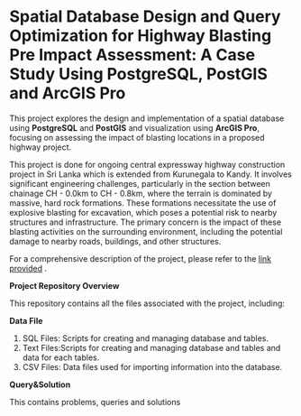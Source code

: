 # Spatial Database Design and Query Optimization for Highway Blasting Pre Impact Assessment: A Case Study Using PostgreSQL,  PostGIS and ArcGIS Pro

This project explores the design and implementation of a spatial database using **PostgreSQL** and **PostGIS** and visualization using **ArcGIS Pro**, focusing on assessing the impact of blasting locations in a proposed highway project.

This project is done for ongoing central expressway highway construction project in Sri Lanka which is extended from Kurunegala to Kandy. It involves significant engineering challenges, particularly in the section between chainage CH - 0.0km to CH - 0.8km, where the terrain is dominated by massive, hard rock formations. These formations necessitate the use of explosive blasting for excavation, which poses a potential risk to nearby structures and infrastructure. The primary concern is the impact of these blasting activities on the surrounding environment, including the potential damage to nearby roads, buildings, and other structures.

For a comprehensive description of the project, please refer to the [link provided](https://storymaps.arcgis.com/stories/296d3dc378fb4131b3830041748e2a87/edit)
.

**Project Repository Overview**

This repository contains all the files associated with the project, including:

**Data File**

1. SQL Files: Scripts for creating and managing database and tables.
2. Text Files:Scripts for creating and managing database and tables and data for each tables.
3. CSV Files: Data files used for importing information into the database.
   
**Query&Solution**

This contains problems, queries and solutions




